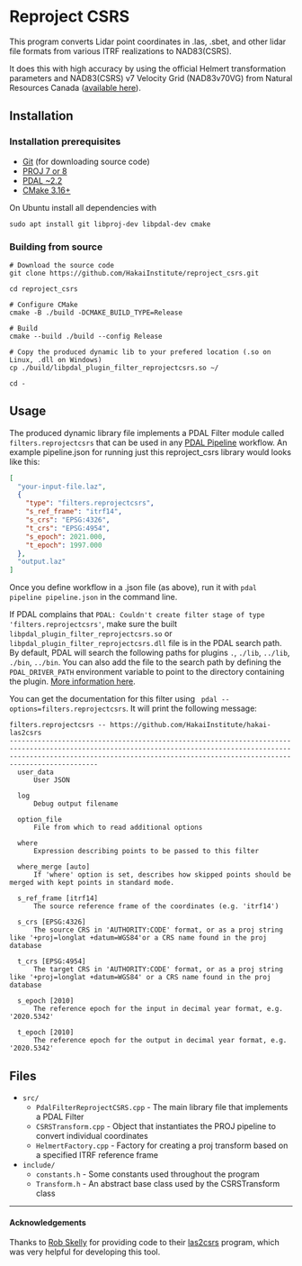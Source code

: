 # Reproject CSRS

This program converts Lidar point coordinates in .las, .sbet, and other lidar file formats from various ITRF realizations to NAD83(CSRS).

It does this with high accuracy by using the official Helmert transformation parameters and NAD83(CSRS) v7 Velocity Grid (NAD83v70VG) from Natural Resources Canada
([available here](https://webapp.geod.nrcan.gc.ca/geod/data-donnees/transformations.php?locale=en)).

## Installation

### Installation prerequisites

- [Git](https://git-scm.com/downloads) (for downloading source code)
- [PROJ 7 or 8](https://proj.org/download.html)
- [PDAL ~2.2](https://pdal.io/download.html)
- [CMake 3.16+](https://cmake.org/install/)

On Ubuntu install all dependencies with 
```shell
sudo apt install git libproj-dev libpdal-dev cmake
```

### Building from source

```shell
# Download the source code
git clone https://github.com/HakaiInstitute/reproject_csrs.git

cd reproject_csrs

# Configure CMake
cmake -B ./build -DCMAKE_BUILD_TYPE=Release

# Build
cmake --build ./build --config Release

# Copy the produced dynamic lib to your prefered location (.so on Linux, .dll on Windows)
cp ./build/libpdal_plugin_filter_reprojectcsrs.so ~/

cd -
```

## Usage
The produced dynamic library file implements a PDAL Filter module called `filters.reprojectcsrs` that can be used in any [PDAL Pipeline](https://pdal.io/pipeline.html)
workflow. An example pipeline.json for running just this reproject_csrs library would looks like this:

```json
[
  "your-input-file.laz",
  {
    "type": "filters.reprojectcsrs",
    "s_ref_frame": "itrf14",
    "s_crs": "EPSG:4326",
    "t_crs": "EPSG:4954",
    "s_epoch": 2021.000,
    "t_epoch": 1997.000
  },
  "output.laz"
]
```

Once you define workflow in a .json file (as above), run it with `pdal pipeline pipeline.json` in the command line.

If PDAL complains that `PDAL: Couldn't create filter stage of type 'filters.reprojectcsrs'`, make sure the built `libpdal_plugin_filter_reprojectcsrs.so` 
or `libpdal_plugin_filter_reprojectcsrs.dll` file is in the PDAL search path. By default, PDAL will search the following paths for plugins 
`.`, `./lib`, `../lib`, `./bin`, `../bin`. You can also add the file to the search path by defining the `PDAL_DRIVER_PATH` environment variable 
to point to the directory containing the plugin. [More information here](https://pdal.io/faq.html).

You can get the documentation for this filter using ` pdal --options=filters.reprojectcsrs`. It will print the following message:
```text
filters.reprojectcsrs -- https://github.com/HakaiInstitute/hakai-las2csrs
----------------------------------------------------------------------------------------------------------------------------------------------------------------------------------------------------------------------------------------
  user_data
      User JSON

  log
      Debug output filename

  option_file
      File from which to read additional options

  where
      Expression describing points to be passed to this filter

  where_merge [auto]
      If 'where' option is set, describes how skipped points should be merged with kept points in standard mode.

  s_ref_frame [itrf14]
      The source reference frame of the coordinates (e.g. 'itrf14')

  s_crs [EPSG:4326]
      The source CRS in 'AUTHORITY:CODE' format, or as a proj string like '+proj=longlat +datum=WGS84'or a CRS name found in the proj database

  t_crs [EPSG:4954]
      The target CRS in 'AUTHORITY:CODE' format, or as a proj string like '+proj=longlat +datum=WGS84' or a CRS name found in the proj database

  s_epoch [2010]
      The reference epoch for the input in decimal year format, e.g. '2020.5342'

  t_epoch [2010]
      The reference epoch for the output in decimal year format, e.g. '2020.5342'
```

## Files
- `src/`
  - `PdalFilterReprojectCSRS.cpp` - The main library file that implements a PDAL Filter
  - `CSRSTransform.cpp` - Object that instantiates the PROJ pipeline to convert individual coordinates
  - `HelmertFactory.cpp` - Factory for creating a proj transform based on a specified ITRF reference frame
- `include/`
  - `constants.h` - Some constants used throughout the program
  - `Transform.h` - An abstract base class used by the CSRSTransform class
  
---
#### Acknowledgements

Thanks to [Rob Skelly](https://github.com/rskelly) for providing code to their [las2csrs](https://github.com/rskelly/las2csrs) program, which was very helpful
for developing this tool.
